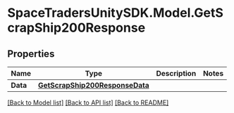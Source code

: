 # SpaceTradersUnitySDK.Model.GetScrapShip200Response

## Properties

Name | Type | Description | Notes
------------ | ------------- | ------------- | -------------
**Data** | [**GetScrapShip200ResponseData**](GetScrapShip200ResponseData.md) |  | 

[[Back to Model list]](../README.md#documentation-for-models) [[Back to API list]](../README.md#documentation-for-api-endpoints) [[Back to README]](../README.md)

